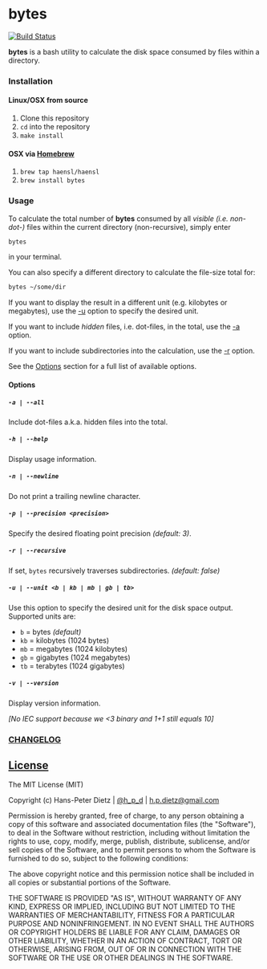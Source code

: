 bytes
=====================

[![Build Status](https://travis-ci.org/haensl/bytes.svg?branch=master)](https://travis-ci.org/haensl/bytes)

**bytes** is a bash utility to calculate the disk space consumed by files within a directory.

### Installation

#### Linux/OSX from source
1. Clone this repository
2. `cd` into the repository
3. `make install`

#### OSX via [Homebrew](https://brew.sh/)
1. `brew tap haensl/haensl`
2. `brew install bytes`

### Usage

To calculate the total number of **bytes** consumed by all *visible (i.e. non-dot-)* files within the current directory (non-recursive), simply enter

```bash
bytes
```

in your terminal.

You can also specify a different directory to calculate the file-size total for:

```bash
bytes ~/some/dir
```

If you want to display the result in a different unit (e.g. kilobytes or megabytes), use the [-u](#optionUnit) option to specify the desired unit.

If you want to include *hidden* files, i.e. dot-files, in the total, use the [-a](#optionAll) option.

If you want to include subdirectories into the calculation, use the [-r](#optionRecursive) option.

See the [Options](#options) section for a full list of available options.

#### Options<a name="options"></a>

##### `-a | --all`<a name="optionAll"></a>
Include dot-files a.k.a. hidden files into the total.

##### `-h | --help`<a name="optionHelp"></a>
Display usage information.

##### `-n | --newline`<a name="noNewlineOption"></a>
Do not print a trailing newline character.

##### `-p | --precision <precision>`<a name="optionPrecision"></a>
Specify the desired floating point precision *(default: 3)*.

##### `-r | --recursive`<a name="optionRecursive"></a>
If set, `bytes` recursively traverses subdirectories. *(default: false)*

##### `-u | --unit <b | kb | mb | gb | tb>`<a name="optionUnit"></a>
Use this option to specify the desired unit for the disk space output. Supported units are:

- `b` = bytes *(default)*
- `kb` = kilobytes (1024 bytes)
- `mb` = megabytes (1024 kilobytes)
- `gb` = gigabytes (1024 megabytes)
- `tb` = terabytes (1024 gigabytes)

##### `-v | --version`<a name="versionOption"></a>
Display version information.

*[No IEC support because we <3 binary and 1+1 still equals 10]*

### [CHANGELOG](CHANGELOG.md)

[License](LICENSE)
-------

The MIT License (MIT)

Copyright (c) Hans-Peter Dietz | [@h_p_d](https://twitter.com/h_p_d) | [h.p.dietz@gmail.com](mailto:h.p.dietz@gmail.com)

Permission is hereby granted, free of charge, to any person obtaining a copy of this software and associated documentation files (the "Software"), to deal in the Software without restriction, including without limitation the rights to use, copy, modify, merge, publish, distribute, sublicense, and/or sell copies of the Software, and to permit persons to whom the Software is furnished to do so, subject to the following conditions:

The above copyright notice and this permission notice shall be included in all copies or substantial portions of the Software.

THE SOFTWARE IS PROVIDED "AS IS", WITHOUT WARRANTY OF ANY KIND, EXPRESS OR IMPLIED, INCLUDING BUT NOT LIMITED TO THE WARRANTIES OF MERCHANTABILITY, FITNESS FOR A PARTICULAR PURPOSE AND NONINFRINGEMENT. IN NO EVENT SHALL THE AUTHORS OR COPYRIGHT HOLDERS BE LIABLE FOR ANY CLAIM, DAMAGES OR OTHER LIABILITY, WHETHER IN AN ACTION OF CONTRACT, TORT OR OTHERWISE, ARISING FROM, OUT OF OR IN CONNECTION WITH THE SOFTWARE OR THE USE OR OTHER DEALINGS IN THE SOFTWARE.

